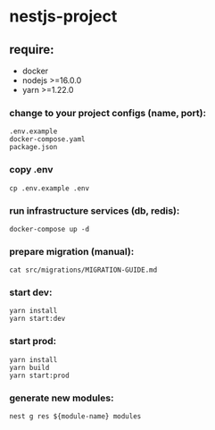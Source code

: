 # nestjs-project

## require:
- docker
- nodejs >=16.0.0
- yarn >=1.22.0

### change to your project configs (name, port):
```
.env.example
docker-compose.yaml
package.json
```

### copy .env
```
cp .env.example .env
```

### run infrastructure services (db, redis):
```
docker-compose up -d
```

### prepare migration (manual):
```
cat src/migrations/MIGRATION-GUIDE.md
```

### start dev:
```
yarn install
yarn start:dev
```

### start prod:
```
yarn install
yarn build
yarn start:prod
```

### generate new modules:
```
nest g res ${module-name} modules
```
